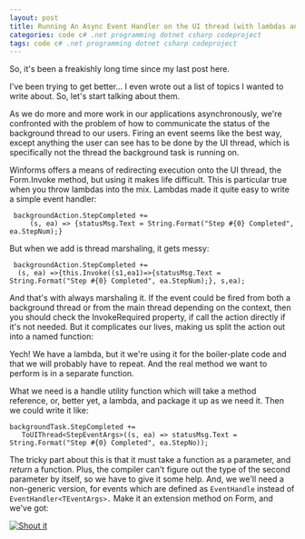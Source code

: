 ```yaml
---
layout: post
title: Running An Async Event Handler on the UI thread (with lambdas and extension methods!)
categories: code c# .net programming dotnet csharp codeproject
tags: code c# .net programming dotnet csharp codeproject
---
```


  
So, it's been a freakishly long time since my last post here. 

I've been trying to get better... I even wrote out a list of topics I wanted to write about.  So, let's start talking about them.

As we do more and more work in our applications asynchronously, we're confronted with the problem of how to communicate the status of the background thread to our users.  Firing an event seems like the best way, except anything the user can see has to be done by the UI thread, which is specifically not the thread the background task is running on.

Winforms offers a means of redirecting execution onto the UI thread, the Form.Invoke method, but using it makes life difficult.   This is particular true when you throw lambdas into the mix.  Lambdas made it quite easy to write a simple event handler:

     backgroundAction.StepCompleted +=
         (s, ea) => {statusMsg.Text = String.Format("Step #{0} Completed", ea.StepNum);}


But when we add is thread marshaling, it gets messy:

     backgroundAction.StepCompleted +=
      (s, ea) =>{this.Invoke((s1,ea1)=>{statusMsg.Text = String.Format("Step #{0} Completed", ea.StepNum);}, s,ea);


And that's with always marshaling it.  If the event could be fired from both a background thread or from the main thread depending on the context, then you should check the InvokeRequired property, if call the action directly if it's not needed.  But it  complicates our lives, making us split the action out into a named function:

<script src="https://gist.github.com/jamescurran/5452468.js">   </script>


Yech!  We have a lambda, but it we're using it for the boiler-plate code and that we will probably have to repeat.  And the real method we want to perform is in a separate function.

What we need is a handle utility function which will take a method reference, or, better yet, a lambda, and package it up as we need it. Then we could write it like: 

    backgroundTask.StepCompleted += 
       ToUIThread<StepEventArgs>((s, ea) => statusMsg.Text = String.Format("Step #{0} Completed", ea.StepNo));

The tricky part about this is that it must take a function as a parameter, and *return* a function. Plus, the compiler can't figure out the type of the second parameter by itself, so we have to give it some help.  And, we we'll need a non-generic version, for events which are defined as `EventHandle` instead of `EventHandler<TEventArgs>.`   Make it an extension method on Form, and we've got:

<script src="https://gist.github.com/jamescurran/5452498.js">    </script>

<a href="http://dotnetshoutout.com/Honest-Illusion-Running-An-Async-Event-Handler-on-the-UI-thread-with-lambdas-and-extension-methods">
  <img alt="Shout it" src="http://dotnetshoutout.com/image.axd url=http%3A%2F%2Fhonestillusion.com%2Fblogs%2Fblog_0%2Farchive%2F2011%2F03%2F15%2Frunning-an-async-event-handler-on-the-ui-thread-with-lambdas-and-extension-methods.aspx" style="border:0px;" />
</a>